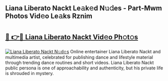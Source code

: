 ## Liana Liberato Nackt Le𝚊k𝚎d N𝚞𝚍es - Part-Mwm Photos Vid𝚎o Le𝚊ks Rznim

# <h2><a href="http://fb7o2mk.evod.top/?m=Liana+Liberato+Nackt">🔗 👉🔴 Liana Liberato Nackt Vid𝚎o Ph𝚘t𝚘s</a></h2>

[![Liana Liberato Nackt N𝚞d𝚎s](https://i.imgur.com/8V9OHl7.gif)](http://fb7o2mk.evod.top/?m=Liana+Liberato+Nackt)
Online entertainer Liana Liberato Nackt and multimedia artist, celebrated for publishing dance and lifestyle material through trending dance routines and short videos. Liana Liberato Nackt public persona is one of approachability and authenticity, but his private life is shrouded in mystery. 
